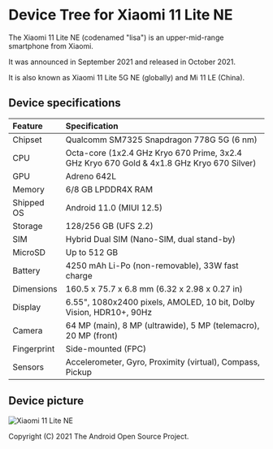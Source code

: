 # Device Tree for Xiaomi 11 Lite NE

The Xiaomi 11 Lite NE (codenamed "lisa") is an upper-mid-range smartphone from Xiaomi.

It was announced in September 2021 and released in October 2021.

It is also known as Xiaomi 11 Lite 5G NE (globally) and Mi 11 LE (China).

## Device specifications

| Feature     | Specification                                                                             |
| :-----------|:------------------------------------------------------------------------------------------|
| Chipset     | Qualcomm SM7325 Snapdragon 778G 5G (6 nm)                                                 |
| CPU         | Octa-core (1x2.4 GHz Kryo 670 Prime, 3x2.4 GHz Kryo 670 Gold & 4x1.8 GHz Kryo 670 Silver) |
| GPU         | Adreno 642L                                                                               |
| Memory      | 6/8 GB LPDDR4X RAM                                                                        |
| Shipped OS  | Android 11.0 (MIUI 12.5)                                                                  |
| Storage     | 128/256 GB (UFS 2.2)                                                                      |
| SIM         | Hybrid Dual SIM (Nano-SIM, dual stand-by)                                                 |
| MicroSD     | Up to 512 GB                                                                              |
| Battery     | 4250 mAh Li-Po (non-removable), 33W fast charge                                           |
| Dimensions  | 160.5 x 75.7 x 6.8 mm (6.32 x 2.98 x 0.27 in)                                             |
| Display     | 6.55", 1080x2400 pixels, AMOLED, 10 bit, Dolby Vision, HDR10+, 90Hz                       |
| Camera      | 64 MP (main), 8 MP (ultrawide), 5 MP (telemacro), 20 MP (front)                           |
| Fingerprint | Side-mounted (FPC)                                                                        |
| Sensors     | Accelerometer, Gyro, Proximity (virtual), Compass, Pickup                                 |

## Device picture

![Xiaomi 11 Lite NE](https://i02.appmifile.com/984_operator_sg/02/11/2021/fc9dd7c4de97018c179efc57616cd85b.png)

Copyright (C) 2021 The Android Open Source Project.
